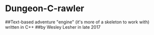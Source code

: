 # Dungeon-C-rawler
##Text-based adventure "engine" (it's more of a skeleton to work with) written in C++ 
##by Wesley Lesher in late 2017
